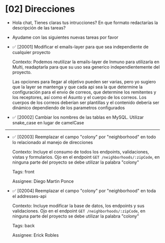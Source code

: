 # [02] Direcciones

- Hola chat, Tienes claras tus intrucciones? En que formato redactarías la descripción de las tareas?
- Ayudame con las siguientes nuevas tareas por favor

- ✅ [20001] Modificar el emails-layer para que sea independiente de cualquier proyecto

  Contexto: Podemos reutilizar la emails-layer de Inmuno para utilizarla en Multi, readaptarla para que su uso sea generico independientemente del proyecto.

  Las opciones para llegar al objetivo pueden ser varias, pero yo sugiero que la layer se mantenga y que cada api sea la que determine la configuración para el envio de correos, que determine los remitentes y los receptores, así como el Asunto y el cuerpo de los correos. Los cuerpos de los correos deberían ser plantillas y el contenido debería ser dinámico dependiendo de los parametros configurados

- ✅ [20002] Cambiar los nombres de las tablas en MySQL. Utilizar snake_case en lugar de camelCase

---

- ✅ [02003] Reemplazar el campo "colony" por "neighborhood" en todo lo relacionado al manejo de direcciones

  Contexto: Incluye el consumo de todos los endpoints, validaciones, vistas y formularios. Ojo en el endpoint `GET /neighborhoods/:zipCode`, en ninguna parte del proyecto se debe utilizar la palabra "colony"

  Tags: front

  Assignee: Diego Martin Ponce

- ✅ [02004] Reemplazar el campo "colony" por "neighborhood" en toda el addresses-api

  Contexto: Incluye modificar la base de datos, los endpoints y sus validaciones. Ojo en el endpoint `GET /neighborhoods/:zipCode`, en ninguna parte del proyecto se debe utilizar la palabra "colony"

  Tags: back

  Assignee: Erick Robles
